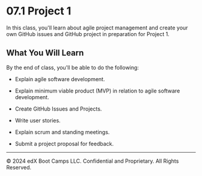 # 07.1 Project 1
In this class, you'll learn about agile project management and create your own GitHub issues and GitHub project in preparation for Project 1.

## What You Will Learn
By the end of class, you'll be able to do the following:

* Explain agile software development.

* Explain minimum viable product (MVP) in relation to agile software development.

* Create GitHub Issues and Projects.

* Write user stories.

* Explain scrum and standing meetings.

* Submit a project proposal for feedback.

---
© 2024 edX Boot Camps LLC. Confidential and Proprietary. All Rights Reserved.
